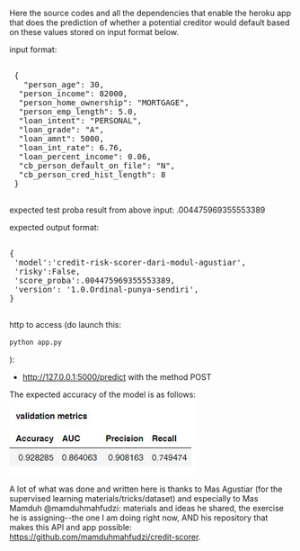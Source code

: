 Here the source codes and all the dependencies that enable the heroku app that does the prediction of whether a potential creditor would default based on these values stored on input format below. 

input format:
<pre> 
 {
   "person_age": 30,
  "person_income": 82000,
  "person_home_ownership": "MORTGAGE",
  "person_emp_length": 5.0,
  "loan_intent": "PERSONAL",
  "loan_grade": "A",
  "loan_amnt": 5000,
  "loan_int_rate": 6.76,
  "loan_percent_income": 0.06,
  "cb_person_default_on_file": "N",
  "cb_person_cred_hist_length": 8
 }
 </pre> 

expected test proba result from above input: .004475969355553389

expected output format:
<pre> 
{
 'model':'credit-risk-scorer-dari-modul-agustiar',
 'risky':False,
 'score_proba':.004475969355553389,
 'version': '1.0.Ordinal-punya-sendiri',
}
 </pre> 

http to access (do launch this:
```bash
python app.py
```
):
- http://127.0.0.1:5000/predict
with the method POST

The expected accuracy of the model is as follows:
![Alt text](development/model_accuracy.jpg?raw=true "Model Accuracy on New Data")

A lot of what was done and written here is thanks to Mas Agustiar (for the supervised learning materials/tricks/dataset) and especially to Mas Mamduh @mamduhmahfudzi: materials and ideas he shared, the exercise he is assigning--the one I am doing right now, AND his repository that makes this API and app possible: https://github.com/mamduhmahfudzi/credit-scorer.
